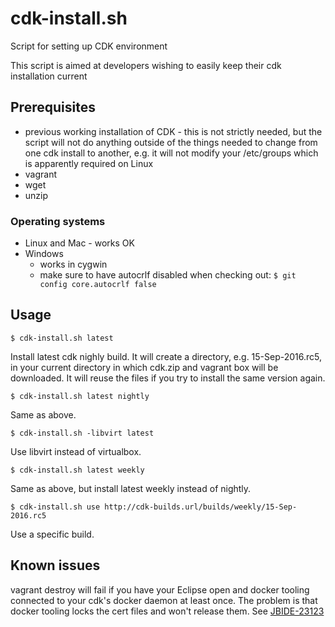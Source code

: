 # cdk-install.sh
Script for setting up CDK environment

This script is aimed at developers wishing to easily keep their cdk installation current

## Prerequisites

* previous working installation of CDK - this is not strictly needed, but the script will not do anything outside of the things needed to change from one cdk install to another, e.g. it will not modify your /etc/groups which is apparently required on Linux
* vagrant
* wget
* unzip

### Operating systems
* Linux and Mac - works OK
* Windows
  - works in cygwin
  - make sure to have autocrlf disabled when checking out: `$ git config core.autocrlf false`

## Usage

    $ cdk-install.sh latest
Install latest cdk nighly build.
It will create a directory, e.g. 15-Sep-2016.rc5, in your current directory in which cdk.zip and vagrant box will be downloaded.
It will reuse the files if you try to install the same version again.

    $ cdk-install.sh latest nightly
Same as above.

    $ cdk-install.sh -libvirt latest
Use libvirt instead of virtualbox.

    $ cdk-install.sh latest weekly
Same as above, but install latest weekly instead of nightly.

    $ cdk-install.sh use http://cdk-builds.url/builds/weekly/15-Sep-2016.rc5
Use a specific build.

## Known issues

vagrant destroy will fail if you have your Eclipse open and docker tooling connected to your cdk's docker daemon at least once.
The problem is that docker tooling locks the cert files and won't release them.
See [JBIDE-23123](https://issues.jboss.org/browse/JBIDE-23123)

